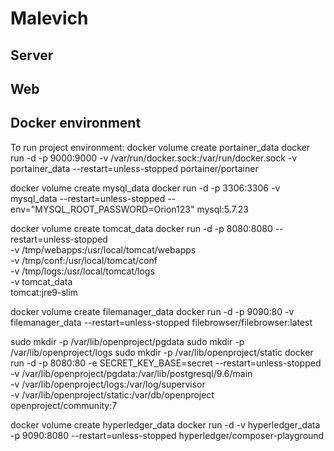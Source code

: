 # Malevich

## Server



## Web

## Docker environment

To run project environment: 
docker volume create portainer_data
docker run -d -p 9000:9000 -v /var/run/docker.sock:/var/run/docker.sock -v portainer_data --restart=unless-stopped portainer/portainer

docker volume create mysql_data
docker run -d -p 3306:3306 -v mysql_data --restart=unless-stopped --env="MYSQL_ROOT_PASSWORD=Orion123" mysql:5.7.23

docker volume create tomcat_data
docker run -d -p 8080:8080 --restart=unless-stopped \
  -v /tmp/webapps:/usr/local/tomcat/webapps \
  -v /tmp/conf:/usr/local/tomcat/conf \
  -v /tmp/logs:/usr/local/tomcat/logs \
  -v tomcat_data \
  tomcat:jre9-slim

docker volume create filemanager_data
docker run -d -p 9090:80 -v filemanager_data --restart=unless-stopped filebrowser/filebrowser:latest

sudo mkdir -p /var/lib/openproject/pgdata
sudo mkdir -p /var/lib/openproject/logs
sudo mkdir -p /var/lib/openproject/static
docker run -d -p 8080:80 -e SECRET_KEY_BASE=secret --restart=unless-stopped \
  -v /var/lib/openproject/pgdata:/var/lib/postgresql/9.6/main \
  -v /var/lib/openproject/logs:/var/log/supervisor \
  -v /var/lib/openproject/static:/var/db/openproject \
  openproject/community:7


docker volume create hyperledger_data
docker run -d -v hyperledger_data -p 9090:8080 --restart=unless-stopped hyperledger/composer-playground